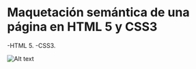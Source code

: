# Maquetación semántica de una página en HTML 5 y CSS3
-HTML 5.
-CSS3.

![Alt text](http://full/path/to/img.jpg "Optional title")
